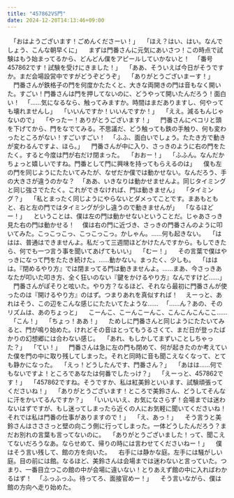 ```yaml
---
title: "457862VS門"
date: 2024-12-20T14:13:46+09:00
---
```

　「おはようございます！ごめんくださーい！」
　「ほえ？はい、はい。なんでしょう、こんな朝早くに」
　まずは門番さんに元気にあいさつ！この時点で試験はもう始まってるから、どんどん僕をアピールしていかないと！
　「番号457862です！試験を受けにきました！」
　「ああ、そういえば今日がそうですか。まだ会場設営中ですがどうぞどうぞ」
　「ありがとうございまーす！」
　門番さんが鉄格子の門を何度かたたくと、大きな両開きの門は音もなく開いた。すごい！門番さんは門を押してないのに、どうやって開いたんだろう！面白い！
　「……気になるなら、触ってみますか。時間はまだありますし、何やっても壊れませんし」
　「いいんですか！いいんですか！」
　「ええ。減るもんじゃないので」
　「やったー！ありがとうございます！」
　門番さんにペコリと頭を下げてから、門をなでてみる。不思議だ、どう触っても鉄の手触り、何も変わったところがない！すごいすごい！
　「ふふ、面白いでしょう。たたき方で動きが変わるんですよ、ほら。」
　門番さんが中に入り、さっきのように右の門をたたく。すると今度は門が右だけ閉まった。
　「おおー！」
　「ふふん。なんだかちょっと嬉しいですね。門番として門に興味を持ってもらえるのは」
　僕も左の門を同じようにたたいてみたが、なぜだか僕では動かせない。なんだろう、手の大きさが違うのかな？
　「ああ、いきなりは動かせませんよ。同じタイミングと同じ強さでたたく。これができなければ、門は動きません」
　「タイミング？」
　「私とまったく同じようにやらないとダメってことです。まあもともと、右と左の門ではタイミングが少し違うので動きませんが」
　「なるほどー！」
　ということは、僕は左の門は動かせないということだ。じゃあさっき見た右の門は動かせる！
　僕は右の門に近づき、さっきの門番さんのように叩いてみた。こっこっこっ、こっこっこっ。かしゃん。……何も起きない。
　「ははは、普通はできませんよ。私だって三週間ほどかけたんですから。もしできたら、何でも一つ言う事を聞いてあげてもいい」
　「むー！」
　その言葉で僕はやっきになって門をたたき続けた。……動かない。まったく、少しも。
　「ははは。『閉めるやり方』では閉まってる門は動きませんよ。……まあ、今さっきあなたが叩いた叩き方、全く狂いのない『鍵をかけるやり方』なんですけど……」
　門番さんがぽそりと呟いた。やり方？なるほど、それなら最初に門番さんが使ったのは『開けるやり方』のはず。つまりあれを真似すれば！
　えーっと、あれはそう、この辺をこんな感じにたたいてたような……
　「……ん？あの、そのリズムは、あのちょっと」
　こーんこ、こーんこーんこ、こんこんこんここ……
　「こん！」
　「ちょっ！ああ！」
　ためしに門番さんと同じようにたたいてみると、門が鳴り始めた。けれどその音はとってもうるさくて、まだ日が登ったばかりの幻想郷には合わない感じ。
　「あれ、もしかしてまずいことしちゃった？」
　「てい！」
　門番さんは急に左の門も閉めて、何が起きたのか考えていた僕を門の中に取り残してしまった。それと同時に音も聞こえなくなって、とても静かになった。
　「えっ！どうしたんです、門番さん？」
　「あはは……何でもないですよ！ところであなたは何番でしたっけ？」
　「えーっと、457862です！」
　「457862ですね。そうですか、私は紅美鈴といいます、試験頑張ってくださいね！」
　「ありがとうございます！ところで美鈴さん、どうしてそんなに汗をかいてるんですか？」
　「いいいいえ、お気になさらず！会場までは迷わないはずですが、もし迷ってしまったら近くの人にお気軽に聞いてくださいね！それでは私は門番の仕事がありますので！」
　「え、あっ！」
　そう言うと美鈴さんはさささっと壁の向こう側に行ってしまった。一体どうしたんだろう？まだお別れの言葉も言ってないのに。
　「ありがとうございました！って、聞こえてないだろうなあ。ならせめて、帰りの時には言わせてくださいねー！」
　僕はそう言い残して、館の方を向いた。
　右手には静かな庭。左手には騒がしい庭。目の前には館。なるほど、美鈴さんは会場までは迷わないと言っていた。つまり、一番目立つこの館の中が会場に違いない！とりあえず館の中に入ればわかるはず！
　「ふっふっふ。待ってろ、面接官めー！」
　そう言いながら、僕は館の方向へ走り始めた。
